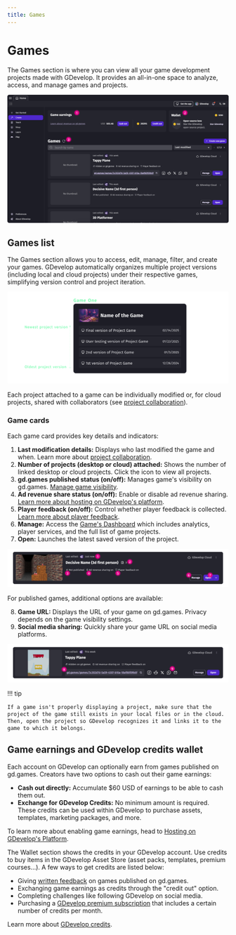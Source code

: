```yaml
---
title: Games
---
```


# Games

The Games section is where you can view all your game development projects made with GDevelop.
It provides an all-in-one space to analyze, access, and manage games and projects.

![Create-Dashboard](Create-Dashboard.png)

## Games list

The Games section allows you to access, edit, manage, filter, and create your games. GDevelop automatically organizes multiple project versions (including local and cloud projects) under their respective games, simplifying version control and project iteration.

![Game-Project-Architecture](Game-Project-Architecture.png)

Each project attached to a game can be individually modified or, for cloud projects, shared with collaborators (see [project collaboration](/gdevelop5/collaboration/)).

### Game cards

Each game card provides key details and indicators:

1. **Last modification details:** Displays who last modified the game and when. Learn more about [project collaboration](https://wiki.gdevelop.io/gdevelop5/collaboration/).
2. **Number of projects (desktop or cloud) attached:** Shows the number of linked desktop or cloud projects. Click the icon to view all projects.
3. **gd.games published status (on/off):** Manages game's visibility on gd.games. [Manage game visibility](https://wiki.gdevelop.io/gdevelop5/interface/games-dashboard/#manage-games-dashboard).
4. **Ad revenue share status (on/off):** Enable or disable ad revenue sharing. [Learn more about hosting on GDevelop's platform](https://wiki.gdevelop.io/gdevelop5/monetization/#hosting-on-gdevelops-platform-gdgames).
5. **Player feedback (on/off):** Control whether player feedback is collected. [Learn more about player feedback](https://wiki.gdevelop.io/gdevelop5/interface/games-dashboard/player-feedback/).
6. **Manage:** Access the [Game's Dashboard](/gdevelop5/interface/games-dashboard/) which includes analytics, player services, and the full list of game projects.
7. **Open:** Launches the latest saved version of the project.

![Not-published-game](Not-published-game.png)

For published games, additional options are available:

8. **Game URL:** Displays the URL of your game on gd.games. Privacy depends on the game visibility settings.
9. **Social media sharing:** Quickly share your game URL on social media platforms.

![Published-game](Published-game.png)


!!! tip

    If a game isn't properly displaying a project, make sure that the project of the game still exists in your local files or in the cloud. Then, open the project so GDevelop recognizes it and links it to the game to which it belongs.

## Game earnings and GDevelop credits wallet

Each account on GDevelop can optionally earn from games published on gd.games. Creators have two options to cash out their game earnings:

 * **Cash out directly:** Accumulate $60 USD of earnings to be able to cash them out.
 * **Exchange for GDevelop Credits:** No minimum amount is required. These credits can be used within GDevelop to purchase assets, templates, marketing packages, and more.

To learn more about enabling game earnings, head to [Hosting on GDevelop's Platform](/gdevelop5/monetization/#hosting-on-gdevelops-platform-gdgames).

The Wallet section shows the credits in your GDevelop account. Use credits to buy items in the GDevelop Asset Store (asset packs, templates, premium courses...). A few ways to get credits are listed below:

* Giving [written feedback](/gdevelop5/interface/games-dashboard/player-feedback/#giving-feedback) on games published on gd.games.
* Exchanging game earnings as credits through the "credit out" option.
* Completing challenges like following GDevelop on social media.
* Purchasing a [GDevelop premium subscription](https://gdevelop.io/pricing) that includes a certain number of credits per month.

Learn more about [GDevelop credits](/gdevelop5/interface/profile/credits/#gdevelop-credits).

